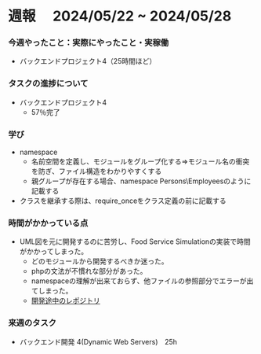 # 週報　 2024/05/22 ~ 2024/05/28

### 今週やったこと：実際にやったこと・実稼働

- バックエンドプロジェクト4（25時間ほど）

### タスクの進捗について

- バックエンドプロジェクト4
    - 57％完了

### 学び
- namespace
    - 名前空間を定義し、モジュールをグループ化する⇒モジュール名の衝突を防ぎ、ファイル構造をわかりやすくする
    - 親グループが存在する場合、namespace Persons\Employeesのように記載する
- クラスを継承する際は、require_onceをクラス定義の前に記載する

### 時間がかかっている点
- UML図を元に開発するのに苦労し、Food Service Simulationの実装で時間がかかってしまった。
  - どのモジュールから開発するべきか迷った。
  - phpの文法が不慣れな部分があった。
  - namespaceの理解が出来ておらず、他ファイルの参照部分でエラーが出てしまった。
  - [開発途中のレポジトリ](https://github.com/wtbtabuo/FoodServiceSimulation/tree/main/src)


### 来週のタスク

- バックエンド開発 4(Dynamic Web Servers)　25h